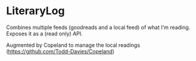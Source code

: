 LiteraryLog
===========

Combines multiple feeds (goodreads and a local feed) of what I'm reading. Exposes it as a (read only) API.

Augmented by Copeland to manage the local readings (https://github.com/Todd-Davies/Copeland)
